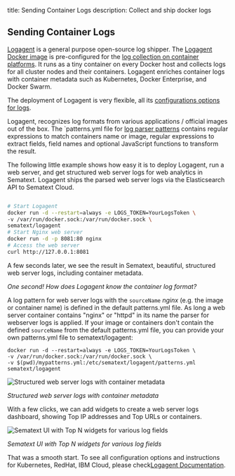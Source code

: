 title: Sending Container Logs
description: Collect and ship docker logs 


## Sending Container Logs

[Logagent](https://sematext.com/logagent/) is a general purpose open-source log shipper. The [Logagent Docker image](https://hub.docker.com/_/logagent) is pre-configured for the [log collection on container platforms](https://sematext.com/blog/docker-container-monitoring-with-sematext/#toc-container-logs-0). It runs as a tiny container on every Docker host and collects logs for all cluster nodes and their containers. Logagent enriches container logs with container metadata such as Kubernetes, Docker Enterprise, and Docker Swarm.

The deployment of Logagent is very flexible, all its [configurations options for logs](https://sematext.com/docs/logagent/installation-docker/#configuration-parameters). 

Logagent, recognizes log formats from various applications / official images out of the box. The `patterns.yml file for [log parser patterns](https://sematext.com/docs/logagent/parser/) contains regular expressions to match containers name or image, regular expressions to extract fields, field names and optional JavaScript functions to transform the result. 

The following little example shows how easy it is to deploy Logagent, run a web server, and get structured web server logs for web analytics in Sematext. Logagent ships the parsed web server logs via the Elasticsearch API to Sematext Cloud. 

```sh

# Start Logagent
docker run -d --restart=always -e LOGS_TOKEN=YourLogsToken \
-v /var/run/docker.sock:/var/run/docker.sock \
sematext/logagent
# Start Nginx web server
docker run -d -p 8081:80 nginx
# Access the web server
curl http://127.0.0.1:8081

```

A few seconds later, we see the result in Sematext, beautiful, structured web server logs, including container metadata.

*One second! How does Logagent know  the container log format?*

A log pattern for web server logs with the  `sourceName` *nginx* (e.g. the image or container name) is defined in the default patterns.yml file. 
As long a web server container contains "nginx" or "httpd" in its name the parser for webserver logs is applied. If your image or containers don't contain the defined `sourceName` from the default patterns.yml file, you can provide your own patterns.yml file to sematext/logagent: 

```
docker run -d --restart=always -e LOGS_TOKEN=YourLogsToken \
-v /var/run/docker.sock:/var/run/docker.sock \
-v $(pwd)/mypatterns.yml:/etc/sematext/logagent/patterns.yml
sematext/logagent
```

![Structured web server logs with container metadata](https://sematext.com/wp-content/uploads/2019/04/Screen-Shot-2019-03-12-at-14.35.26.png)

_Structured web server logs with container metadata_

With a few clicks, we can add widgets to create a web server logs dashboard, showing Top IP addresses and Top URLs or containers.

![Sematext UI with Top N widgets for various log fields](https://sematext.com/wp-content/uploads/2019/04/Screen-Shot-2019-03-12-at-14.43.56.png)

_Sematext UI with Top N widgets for various log fields_

 That was a smooth start. To see all configuration options and instructions for Kubernetes, RedHat, IBM Cloud, please check[Logagent Documentation](https://sematext.com/docs/logagent/installation-docker/#configuration-parameters). 

